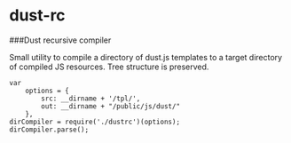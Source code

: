 dust-rc
=======

###Dust recursive compiler

Small utility to compile a directory of dust.js templates to a target directory of compiled JS resources. Tree structure is preserved.

    var
        options = {
            src: __dirname + '/tpl/',
            out: __dirname + "/public/js/dust/"
        },
    dirCompiler = require('./dustrc')(options);
    dirCompiler.parse();
